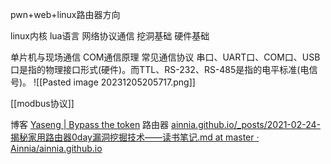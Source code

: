 pwn+web+linux路由器方向

linux内核
lua语言
网络协议通信
挖洞基础
硬件基础

单片机与现场通信
	COM通信原理
	常见通信协议
	串口、UART口、COM口、USB口是指的物理接口形式(硬件)。而TTL、RS-232、RS-485是指的电平标准(电信号)。
![[Pasted image 20231205205717.png]]

[[modbus协议]]

博客
[Yaseng | Bypass the token](https://yaseng.org/)
路由器
[ainnia.github.io/_posts/2021-02-24-揭秘家用路由器0day漏洞挖掘技术——读书笔记.md at master · Ainnia/ainnia.github.io](https://github.com/Ainnia/ainnia.github.io/blob/master/_posts/2021-02-24-%E6%8F%AD%E7%A7%98%E5%AE%B6%E7%94%A8%E8%B7%AF%E7%94%B1%E5%99%A80day%E6%BC%8F%E6%B4%9E%E6%8C%96%E6%8E%98%E6%8A%80%E6%9C%AF%E2%80%94%E2%80%94%E8%AF%BB%E4%B9%A6%E7%AC%94%E8%AE%B0.md)